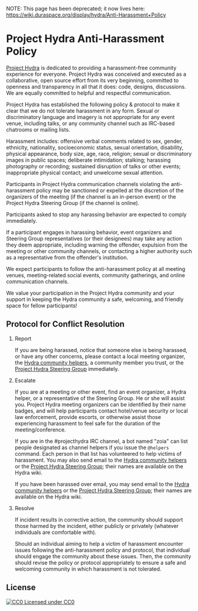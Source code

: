 NOTE: This page has been deprecated; it now lives here: https://wiki.duraspace.org/display/hydra/Anti-Harassment+Policy

Project Hydra Anti-Harassment Policy
====================================

[Project Hydra](http://projecthydra.org/) is dedicated to providing a harassment-free community experience for everyone. Project Hydra was conceived and executed as a collaborative, open source effort from its very beginning, committed to openness and transparency in all that it does: code, designs, discussions.  We are equally committed to helpful and respectful communication.

Project Hydra has established the following policy & protocol to make it clear that we do not tolerate harassment in any form. Sexual or discriminatory language and imagery is not appropriate for any event venue, including talks, or any community channel such as IRC-based chatrooms or mailing lists.

Harassment includes: offensive verbal comments related to sex, gender, ethnicity, nationality, socioeconomic status, sexual orientation, disability, physical appearance, body size, age, race, religion; sexual or discriminatory images in public spaces; deliberate intimidation; stalking; harassing photography or recording; sustained disruption of talks or other events; inappropriate physical contact; and unwelcome sexual attention.

Participants in Project Hydra communication channels violating the anti-harassment policy may be sanctioned or expelled at the discretion of the organizers of the meeting (if the channel is an in-person event) or the Project Hydra Steering Group (if the channel is online).

Participants asked to stop any harassing behavior are expected to comply immediately.

If a participant engages in harassing behavior, event organizers and Steering Group representatives (or their designees) may take any action they deem appropriate, including warning the offender, expulsion from the meeting or other community channels, or contacting a higher authority such as a representative from the offender's institution.

We expect participants to follow the anti-harassment policy at all meeting venues, meeting-related social events, community gatherings, and online communication channels.

We value your participation in the Project Hydra community and your support in keeping the Hydra community a safe, welcoming, and friendly space for fellow participants!

## Protocol for Conflict Resolution

1. Report

    If you are being harassed, notice that someone else is being harassed, or
    have any other concerns, please contact a local meeting organizer, the
    [Hydra community helpers](mailto:helpers@projecthydra.org), a community
    member you trust, or the
    [Project Hydra Steering Group](mailto:hydra-steering@googlegroups.com)
    immediately.

2. Escalate

    If you are at a meeting or other event, find an event organizer, a Hydra
    helper, or a representative of the Steering Group. He or she will assist
    you. Project Hydra meeting organizers can be identified by their name
    badges, and will help participants contact hotel/venue security or local
    law enforcement, provide escorts, or otherwise assist those experiencing
    harassment to feel safe for the duration of the meeting/conference.

    If you are in the #projecthydra IRC channel, a bot named "zoia" can list
    people designated as channel helpers if you issue the `@helpers` command.
    Each person in that list has volunteered to help victims of harassment.
    You may also send email to the 	[Hydra community helpers](mailto:helpers@projecthydra.org) or the
    [Project Hydra Steering Group](mailto:hydra-steering@googlegroups.com); 	their names are available on the Hydra wiki.

    If you have been harassed over email, you may send email to the 	[Hydra community helpers](mailto:helpers@projecthydra.org) or the
    [Project Hydra Steering Group](mailto:hydra-steering@googlegroups.com); 	their names are available on the Hydra wiki.

3. Resolve

    If incident results in corrective action, the community should support
    those harmed by the incident, either publicly or privately (whatever
    individuals are comfortable with).

    Should an individual aiming to help a victim of harassment encounter
    issues following the anti-harassment policy and protocol, that individual should
    engage the community about these issues. Then, the community
    should revise the policy or protocol appropriately to ensure a safe and
    welcoming community in which harassment is not tolerated.

## License

[![CC0](http://i.creativecommons.org/p/zero/1.0/80x15.png) Licensed under CC0](LICENSE.md)

